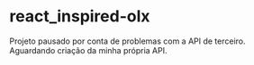 # react_inspired-olx

Projeto pausado por conta de problemas com a API de terceiro.
Aguardando criação da minha própria API.